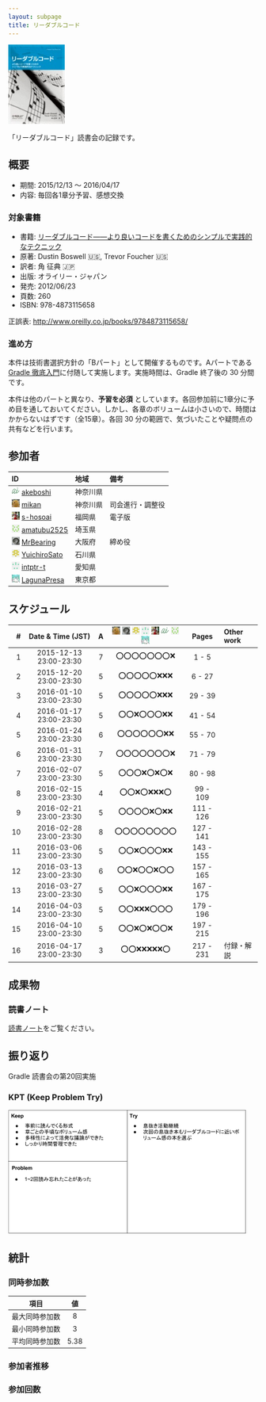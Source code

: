 ```yaml
---
layout: subpage
title: リーダブルコード
---
```


[![リーダブルコード](/images/cover-readablecode.jpg)](http://www.amazon.co.jp/dp/4873115655/)

「リーダブルコード」読書会の記録です。

## 概要

* 期間: 2015/12/13 ～ 2016/04/17
* 内容: 毎回各1章分予習、感想交換

### 対象書籍

* 書籍: [リーダブルコード――より良いコードを書くためのシンプルで実践的なテクニック](http://www.oreilly.co.jp/books/9784873115658/)
* 原著: Dustin Boswell :us:, Trevor Foucher :us:
* 訳者: 角 征典 :jp:
* 出版: オライリー・ジャパン
* 発売: 2012/06/23
* 頁数: 260
* ISBN: 978-4873115658

正誤表: http://www.oreilly.co.jp/books/9784873115658/

### 進め方

本件は技術書選択方針の「Bパート」として開催するものです。Aパートである[Gradle 徹底入門](../3-gradle)に付随して実施します。実施時間は、Gradle 終了後の 30 分間です。

本件は他のパートと異なり、**予習を必須** としています。各回参加前に1章分に予め目を通しておいてください。しかし、各章のボリュームは小さいので、時間はかからないはずです（全15章）。各回 30 分の範囲で、気づいたことや疑問点の共有などを行います。

## 参加者

| ID                                              | 地域     | 備考             |
|:------------------------------------------------|:---------|:-----------------|
| ![](/images/users/akeboshi_16.png) [akeboshi](https://github.com/akeboshi)         | 神奈川県 |                  |
| ![](/images/users/mikan_16.png) [mikan](https://github.com/mikan)               | 神奈川県 | 司会進行・調整役 |
| ![](/images/users/s-hosoai_16.png) [s-hosoai](https://github.com/s-hosoai)         | 福岡県   | 電子版           |
| ![](/images/users/amatubu2525_16.png) [amatubu2525](https://github.com/amatubu2525)   | 埼玉県   |                  |
| ![](/images/users/MrBearing_16.png) [MrBearing](https://github.com/MrBearing)       | 大阪府   | 締め役           |
| ![](/images/users/YuichiroSato_16.png) [YuichiroSato](https://github.com/YuichiroSato) | 石川県   |                  |
| ![](/images/users/intptr-t_16.png) [intptr-t](https://github.com/intptr-t)         | 愛知県   | 　               |
| ![](/images/users/LagunaPresa_16.png) [LagunaPresa](https://github.com/LagunaPresa)   | 東京都   | 　               |

## スケジュール

| # | Date & Time (JST) | A | ![](/images/users/mikan_16.png) ![](/images/users/MrBearing_16.png) ![](/images/users/YuichiroSato_16.png) ![](/images/users/intptr-t_16.png) ![](/images/users/s-hosoai_16.png) ![](/images/users/akeboshi_16.png) ![](/images/users/amatubu2525_16.png) ![](/images/users/LagunaPresa_16.png) | Pages | Other work |
|---:|:----------------------:|:-:|:------------------------:|:---------:|:-----------------------|
|  1 | 2015-12-13 23:00-23:30 | 7 | :o::o::o::o::o::o::o::x: |   1 -   5 |                        |
|  2 | 2015-12-20 23:00-23:30 | 5 | :o::o::o::o::o::x::x::x: |   6 -  27 |                        |
|  3 | 2016-01-10 23:00-23:30 | 5 | :o::o::o::o::o::x::x::x: |  29 -  39 |                        |
|  4 | 2016-01-17 23:00-23:30 | 5 | :o::o::x::o::o::o::x::x: |  41 -  54 |                        |
|  5 | 2016-01-24 23:00-23:30 | 6 | :o::o::o::o::o::o::x::x: |  55 -  70 |                        |
|  6 | 2016-01-31 23:00-23:30 | 7 | :o::o::o::o::o::o::o::x: |  71 -  79 |                        |
|  7 | 2016-02-07 23:00-23:30 | 5 | :o::o::o::x::o::x::o::x: |  80 -  98 |                        |
|  8 | 2016-02-15 23:00-23:30 | 4 | :o::o::x::o::x::x::x::o: |  99 - 109 |                        |
|  9 | 2016-02-21 23:00-23:30 | 5 | :o::o::o::o::x::o::x::x: | 111 - 126 |                        |
| 10 | 2016-02-28 23:00-23:30 | 8 | :o::o::o::o::o::o::o::o: | 127 - 141 |                        |
| 11 | 2016-03-06 23:00-23:30 | 5 | :o::o::x::o::o::o::x::x: | 143 - 155 |                        |
| 12 | 2016-03-13 23:00-23:30 | 6 | :o::o::x::o::o::x::o::o: | 157 - 165 |                        |
| 13 | 2016-03-27 23:00-23:30 | 5 | :o::o::x::o::o::o::x::x: | 167 - 175 |                        |
| 14 | 2016-04-03 23:00-23:30 | 5 | :o::o::x::x::x::o::o::o: | 179 - 196 |                        |
| 15 | 2016-04-10 23:00-23:30 | 5 | :o::o::x::o::x::o::o::x: | 197 - 215 |                        |
| 16 | 2016-04-17 23:00-23:30 | 3 | :o::o::x::x::x::x::x::o: | 217 - 231 | 付録・解説              |

## 成果物

### 読書ノート

[読書ノート](/note/4-readablecode)をご覧ください。


## 振り返り

Gradle 読書会の第20回実施

### KPT (Keep Problem Try)

![](/images/kpt-readablecode.png "KPT for Readable Code workshop")

## 統計

### 同時参加数

| 項目 | 値 |
|:----:|:--:|
| 最大同時参加数 | 8 |
| 最小同時参加数 | 3 |
| 平均同時参加数 | 5.38 |

### 参加者推移

<canvas id="attendeesChart" width="400" height="200"></canvas>
<script>
var ctx = document.getElementById("attendeesChart").getContext('2d');
var myChart = new Chart(ctx, {
  type: 'line',
  data: {
    labels: Array.apply(1, Array(16)).map(function(_, b) { return b + 1; }),
    datasets: [{
      label: '参加者数',
      data: [7, 5, 5, 5, 6, 7, 5, 4, 5, 8, 5, 6, 5, 5, 5, 3],
      backgroundColor: colors
    }]
  },
  options: lineChartOptions
});
</script>

### 参加回数

<canvas id="rankingChart" width="400" height="200"></canvas>
<script>
var ctx = document.getElementById("rankingChart").getContext('2d');
var myChart = new Chart(ctx, {
  type: 'horizontalBar',
  data: {
    labels: ["mikan", "MrBearing", "intptr-t", "s-hosoai", "akeboshi", "YuichiroSato", "amatubu2525", "LagunaPresa"],
    datasets: [{
      label: '参加回数',
      data: [16, 16, 13, 11, 10, 8, 7, 5],
      backgroundColor: colors
    }]
  },
  options: horizontalBarChartOptions
});
</script>
